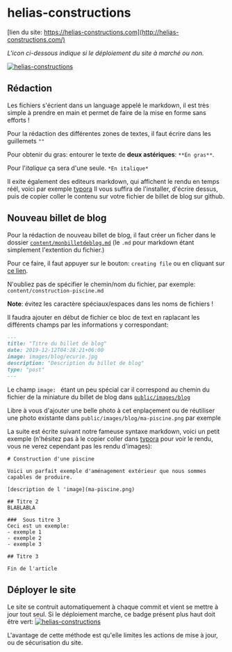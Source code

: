 # helias-constructions
[lien du site: https://helias-constructions.com](http://helias-constructions.com/)

*L'icon ci-dessous indique si le déploiement du site à marché ou non.*

[![helias-constructions](https://circleci.com/gh/Dauliac/helias-constructions.svg?style=svg)](https://helias-constructions.com/)

## Rédaction
Les fichiers s'écrient dans un language appelé le markdown, il est très simple à prendre en main et permet de faire de la mise en forme sans efforts !

Pour la rédaction des différentes zones de textes, il faut écrire dans les guillemets `""`

Pour obtenir du gras: entourer le texte de **deux astériques**: `**En gras**`.

Pour l'*italique* ça sera d'une seule. `*En italique*`

Il exite également des editeurs markdown, qui affichent le rendu en temps réél, voici par exemple [typora](https://typora.io/#download)
Il vous suffira de l'installer, d'écrire dessus, puis de copier coller le contenu sur votre fichier de billet de blog sur github.

## Nouveau billet de blog
Pour la rédaction de nouveau billet de blog, il faut créer un ficher dans le dossier [`content/monbilletdeblog.md`](./content/) (le `.md` pour markdown étant simplement l'extention du fichier.)

Pour ce faire, il faut appuyer sur le bouton: `creating file` ou en cliquant sur [ce lien](https://github.com/Dauliac/helias-constructions/new/master).

N'oubliez pas de spécifier le chemin/nom du fichier, par exemple:  `content/construction-piscine.md`

**Note**: évitez les caractère spéciaux/espaces dans les noms de fichiers !

Il faudra ajouter en début de fichier ce bloc de text en raplacant les différents champs par les informations y correspondant:
```markdown
---
title: "Titre du billet de blog"
date: 2019-12-12T04:28:21+06:00
image: images/blog/ecurie.jpg
description: "Description du billet de blog"
type: "post"
---
```

Le champ `image: ` étant un peu spécial car il correspond au chemin du fichier de la miniature du billet de blog dans [`public/images/blog`](./public/images/blog/)

Libre à vous d'ajouter une belle photo à cet enplaçement ou de réutiliser une photo existante dans `public/images/blog/ma-piscine.png` par exemple


La suite est écrite suivant notre fameuse syntaxe markdown, voici un petit exemple (n'hésitez pas à le copier coller dans [typora](https://typora.io/#download) pour voir le rendu, vous ne verez cependant pas les rendu d'images):

```makdown
# Construction d'une piscine

Voici un parfait exemple d'aménagement extérieur que nous sommes capables de produire.

[description de l 'image](ma-piscine.png)

## Titre 2
BLABLABLA

###  Sous titre 3
Ceci est un exemple:
- exemple 1
- exemple 2
- exemple 3

## Titre 3

Fin de l'article

```

## Déployer le site
Le site se contruit automatiquement à chaque commit et vient se mettre à jour tout seul.
Si le déploiement marche, ce badge présent plus haut doit être vert: [![helias-constructions](https://circleci.com/gh/Dauliac/helias-constructions.svg?style=svg)](https://helias-constructions.com/)

L'avantage de cette méthode est qu'elle limites les actions de mise à jour, ou de sécurisation du site.

